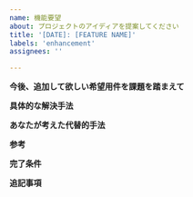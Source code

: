 ```yaml
---
name: 機能要望
about: プロジェクトのアイディアを提案してください
title: '[DATE]: [FEATURE NAME]'
labels: 'enhancement'
assignees: ''

---
```


**今後、追加して欲しい希望用件を課題を踏まえて**

**具体的な解決手法**

**あなたが考えた代替的手法**

**参考**

**完了条件**

**追記事項**

